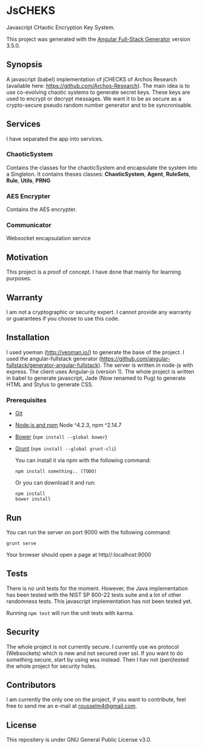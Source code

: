 # JsCHEKS
Javascript CHaotic Encryption Key System. 

This project was generated with the [Angular Full-Stack Generator](https://github.com/DaftMonk/generator-angular-fullstack) version 3.5.0.

## Synopsis
A javascript (babel) implementation of jCHECKS of Archos Research (available here: https://github.com/Archos-Research). The main idea is to use co-evolving chaotic systems to generate secret keys. These keys are used to encrypt or decrypt messages. We want it to be as secure as a crypto-secure pseudo random number generator and to be syncronisable. 

## Services
  I have separated the app into services.
  
### ChaoticSystem
  Contains the classes for the chaoticSystem and encapsulate the system into a Singleton. It contains theses classes:
  **ChaoticSystem**, **Agent**, **RuleSets**, **Rule**, **Utils**, **PRNG**

### AES Encrypter
  Contains the AES encrypter. 

### Communicator
  Websocket encapsulation service

## Motivation
This project is a proof of concept. I have done that mainly for learning purposes. 

## Warranty
I am not a cryptographic or security expert. I cannot provide any warranty or guarantees if you choose to use this code.



## Installation
  I used yoeman (http://yeoman.io/) to generate the base of the project. I used the angular-fullstack generator     (https://github.com/angular-fullstack/generator-angular-fullstack). The server is written in node-js with express. The client uses Angular-js (version 1). The whole project is written in babel to generate javascript, Jade (Now renamed to Pug) to generate HTML and Stylus to generate CSS.
  
### Prerequisites

- [Git](https://git-scm.com/)
- [Node.js and npm](nodejs.org) Node ^4.2.3, npm ^2.14.7
- [Bower](bower.io) (`npm install --global bower`)
- [Grunt](http://gruntjs.com/) (`npm install --global grunt-cli`)

  You can install it via npm with the following command:
  
  ```
  npm install something.. (TODO)
  ```

  Or you can download it and run:
  
  ```
  npm install
  bower install
  ```

## Run
  You can run the server on port 9000 with the following command:
  
  ```
  grunt serve
  ```
  
  Your browser should open a page at http//:localhost:9000 
  
## Tests
There is no unit tests for the moment. However, the Java implementation has been tested with the NIST SP 800-22 tests suite and a lot of other randomness tests. This javascript implementation has not been tested yet.

Running `npm test` will run the unit tests with karma.

## Security
The whole project is not currently secure. I currently use ws protocol (Websockets) which is new and not secured over ssl. If you want to do something secure, start by using wss instead. Then I hav not (pen)tested the whole project for security holes.

## Contributors
I am currently the only one on the project, if you want to contribute, feel free to send me an e-mail at rousselm4@gmail.com.

## License
This repositery is under GNU General Public License v3.0.